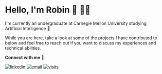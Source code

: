 # Hello, I'm Robin 👋 👨‍💻

I'm currently an undergraduate at Carnegie Mellon University studying Artificial Intelligence 🤖 

While you are here, take a look at some of the projects I have contributed to below and feel free to reach out if you want to discuss my experiences and technical abilities.

<b>Connect with me 💬</b>


[![linkedin](https://img.shields.io/badge/-@robinhan-blue?style=flat-square&logo=LinkedIn)](https://www.linkedin.com/in/r-han/) [![email](https://img.shields.io/badge/-robinh@andrew.cmu.edu-c14438?style=flat-square&logo=Gmail&logoColor=white&link=mailto:ed@ward.li)](mailto:robinh@andrew.cmu.edu) [![visits](https://badges.pufler.dev/visits/rhansolo/rhansolo?style=flat-square)](https://badges.pufler.dev)
